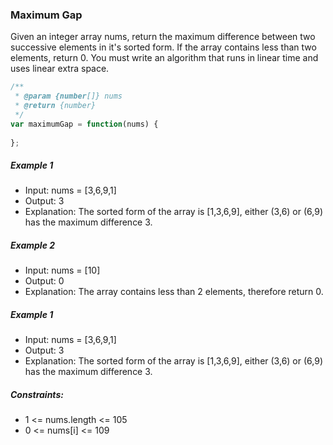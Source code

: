 ### Maximum Gap
Given an integer array nums, return the maximum difference between two successive elements in it's sorted form.
If the array contains less than two elements, return 0.
You must write an algorithm that runs in linear time and uses linear extra space.

```javascript
/**
 * @param {number[]} nums
 * @return {number}
 */
var maximumGap = function(nums) {
    
};
```

##### Example 1
- Input: nums = [3,6,9,1]
- Output: 3
- Explanation: The sorted form of the array is [1,3,6,9], either (3,6) or (6,9) has the maximum difference 3.
    
##### Example 2
- Input: nums = [10]
- Output: 0
- Explanation: The array contains less than 2 elements, therefore return 0.

##### Example 1
- Input: nums = [3,6,9,1]
- Output: 3
- Explanation: The sorted form of the array is [1,3,6,9], either (3,6) or (6,9) has the maximum difference 3.

<!--
##### Example 3
- Input: nums = [12]
- Output: 1
- Explanation: The array contains less than 3 elements, therefore return 1.
-->

##### Constraints:
- 1 <= nums.length <= 105
- 0 <= nums[i] <= 109
